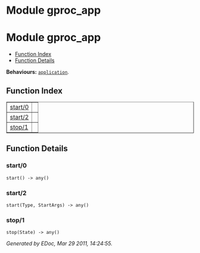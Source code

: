 Module gproc_app
================


<h1>Module gproc_app</h1>

* [Function Index](#index)
* [Function Details](#functions)






__Behaviours:__ [`application`](application.md).

<h2><a name="index">Function Index</a></h2>



<table width="100%" border="1" cellspacing="0" cellpadding="2" summary="function index"><tr><td valign="top"><a href="#start-0">start/0</a></td><td></td></tr><tr><td valign="top"><a href="#start-2">start/2</a></td><td></td></tr><tr><td valign="top"><a href="#stop-1">stop/1</a></td><td></td></tr></table>




<h2><a name="functions">Function Details</a></h2>


<a name="start-0"></a>

<h3>start/0</h3>





`start() -> any()`

<a name="start-2"></a>

<h3>start/2</h3>





`start(Type, StartArgs) -> any()`

<a name="stop-1"></a>

<h3>stop/1</h3>





`stop(State) -> any()`



_Generated by EDoc, Mar 29 2011, 14:24:55._